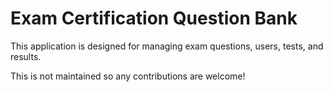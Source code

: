 # Exam Certification Question Bank

This application is designed for managing exam questions, users, tests, and results. 

This is not maintained so any contributions are welcome!